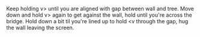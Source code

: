 Keep holding v> until you are aligned with gap between wall and tree. Move down and hold v> again to get against the wall, hold until you're across the bridge.
Hold down a bit til you're lined up to hold <v through the gap, hug the wall leaving the screen.
